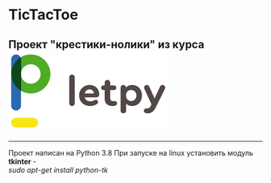 # TicTacToe

## Проект "крестики-нолики" из курса [![Ссылка на сайт курса](https://github.com/Xero0a/Images/blob/main/images.png)](letpy.com)

---

Проект написан на Python 3.8
При запуске на linux установить модуль **tkinter** -  
_sudo apt-get install python-tk_
